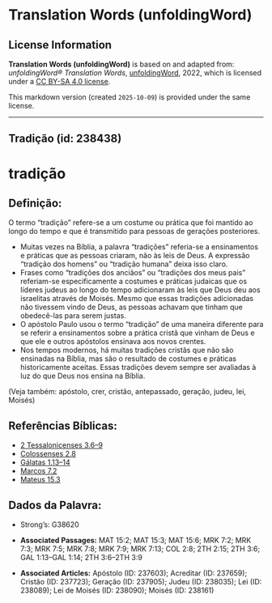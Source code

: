 # Translation Words (unfoldingWord)

## License Information

**Translation Words (unfoldingWord)** is based on and adapted from: _unfoldingWord® Translation Words_, [unfoldingWord](https://unfoldingword.org/utw), 2022, which is licensed under a [CC BY-SA 4.0 license](https://creativecommons.org/licenses/by-sa/4.0/legalcode.en).

This markdown version (created `2025-10-09`) is provided under the same license.



--------------------------------

## Tradição (id: 238438)

tradição
========

Definição:
----------

O termo “tradição” refere\-se a um costume ou prática que foi mantido ao longo do tempo e que é transmitido para pessoas de gerações posteriores.

* Muitas vezes na Bíblia, a palavra “tradições” referia\-se a ensinamentos e práticas que as pessoas criaram, não às leis de Deus. A expressão “tradição dos homens” ou “tradição humana” deixa isso claro.
* Frases como “tradições dos anciãos” ou “tradições dos meus pais” referiam\-se especificamente a costumes e práticas judaicas que os líderes judeus ao longo do tempo adicionaram às leis que Deus deu aos israelitas através de Moisés. Mesmo que essas tradições adicionadas não tivessem vindo de Deus, as pessoas achavam que tinham que obedecê\-las para serem justas.
* O apóstolo Paulo usou o termo “tradição” de uma maneira diferente para se referir a ensinamentos sobre a prática cristã que vinham de Deus e que ele e outros apóstolos ensinava aos novos crentes.
* Nos tempos modernos, há muitas tradições cristãs que não são ensinadas na Bíblia, mas são o resultado de costumes e práticas historicamente aceitas. Essas tradições devem sempre ser avaliadas à luz do que Deus nos ensina na Bíblia.

(Veja também: apóstolo, crer, cristão, antepassado, geração, judeu, lei, Moisés)

Referências Bíblicas:
---------------------

* [2 Tessalonicenses 3\.6–9](https://ref.ly/2Thess3:6-2Thess3:9)
* [Colossenses 2\.8](https://ref.ly/Col2:8)
* [Gálatas 1\.13–14](https://ref.ly/Gal1:13-Gal1:14)
* [Marcos 7\.2](https://ref.ly/Mark7:2)
* [Mateus 15\.3](https://ref.ly/Matt15:3)

Dados da Palavra:
-----------------

* Strong’s: G38620

* **Associated Passages:** MAT 15:2; MAT 15:3; MAT 15:6; MRK 7:2; MRK 7:3; MRK 7:5; MRK 7:8; MRK 7:9; MRK 7:13; COL 2:8; 2TH 2:15; 2TH 3:6; GAL 1:13–GAL 1:14; 2TH 3:6–2TH 3:9
* **Associated Articles:** Apóstolo (ID: 237603); Acreditar (ID: 237659); Cristão (ID: 237723); Geração (ID: 237905); Judeu (ID: 238035); Lei (ID: 238089); Lei de Moisés (ID: 238090); Moisés (ID: 238161)


